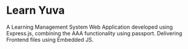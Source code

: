 # Learn Yuva


A Learning Management System Web Application developed using Express.js, combining the AAA functionality using passport. Delivering Frontend files using Embedded JS.
